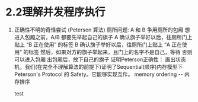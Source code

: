 # 2.2理解并发程序执行
1. 正确性不明的奇怪尝试 (Peterson 算法)
    厕所问题:
        A 和 B 争用厕所的包厢
        想进入包厢之前，A/B 都要先举起自己的旗子
        A 确认旗子举好以后，往厕所门上贴上 “B 正在使用” 的标签
        B 确认旗子举好以后，往厕所门上贴上 “A 正在使用” 的标签
        然后，如果对方的旗子举起来，且门上的名字不是自己，等待
        否则可以进入包厢
        出包厢后，放下自己的旗子
    证明Peterson正确性：
        画出状态机，我们(在完全不理解算法的前提下)证明了Sequential(顺序)内存模型下 Peterson's Protocol 的 Safety。它能够实现互斥。
    memory ordering -- 内存排序

    test
